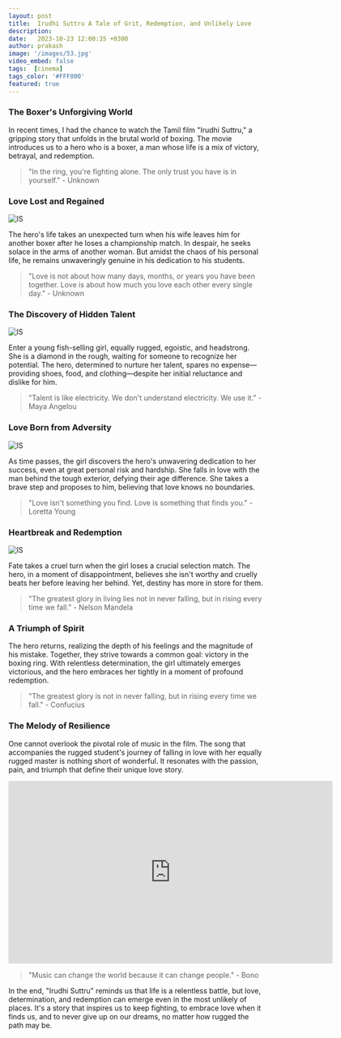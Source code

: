 ```yaml
---
layout: post
title:  Irudhi Suttru A Tale of Grit, Redemption, and Unlikely Love
description: 
date:   2023-10-23 12:00:35 +0300
author: prakash
image: '/images/53.jpg' 
video_embed: false
tags:  [cinema]
tags_color: '#FFF000'
featured: true
---
```


### The Boxer's Unforgiving World

In recent times, I had the chance to watch the Tamil film "Irudhi Suttru," a gripping story that unfolds in the brutal world of boxing. The movie introduces us to a hero who is a boxer, a man whose life is a mix of victory, betrayal, and redemption.

> "In the ring, you're fighting alone. The only trust you have is in yourself." - Unknown

### Love Lost and Regained

![IS]({{site.baseurl}}/images/57.jpg)

The hero's life takes an unexpected turn when his wife leaves him for another boxer after he loses a championship match. In despair, he seeks solace in the arms of another woman. But amidst the chaos of his personal life, he remains unwaveringly genuine in his dedication to his students.

> "Love is not about how many days, months, or years you have been together. Love is about how much you love each other every single day." - Unknown

### The Discovery of Hidden Talent

![IS]({{site.baseurl}}/images/54.jpg)

Enter a young fish-selling girl, equally rugged, egoistic, and headstrong. She is a diamond in the rough, waiting for someone to recognize her potential. The hero, determined to nurture her talent, spares no expense—providing shoes, food, and clothing—despite her initial reluctance and dislike for him.

> "Talent is like electricity. We don't understand electricity. We use it." - Maya Angelou

### Love Born from Adversity

![IS]({{site.baseurl}}/images/55.jpg)

As time passes, the girl discovers the hero's unwavering dedication to her success, even at great personal risk and hardship. She falls in love with the man behind the tough exterior, defying their age difference. She takes a brave step and proposes to him, believing that love knows no boundaries.

> "Love isn't something you find. Love is something that finds you." - Loretta Young

### Heartbreak and Redemption

![IS]({{site.baseurl}}/images/56.jpg)

Fate takes a cruel turn when the girl loses a crucial selection match. The hero, in a moment of disappointment, believes she isn't worthy and cruelly beats her before leaving her behind. Yet, destiny has more in store for them.

> "The greatest glory in living lies not in never falling, but in rising every time we fall." - Nelson Mandela

### A Triumph of Spirit

The hero returns, realizing the depth of his feelings and the magnitude of his mistake. Together, they strive towards a common goal: victory in the boxing ring. With relentless determination, the girl ultimately emerges victorious, and the hero embraces her tightly in a moment of profound redemption.

> "The greatest glory is not in never falling, but in rising every time we fall." - Confucius

### The Melody of Resilience

One cannot overlook the pivotal role of music in the film. The song that accompanies the rugged student's journey of falling in love with her equally rugged master is nothing short of wonderful. It resonates with the passion, pain, and triumph that define their unique love story.

<iframe src="https://www.youtube.com/embed/tE79eMl1ocE" loading="lazy" width="640" height="360" frameborder="0" allowfullscreen></iframe>

> "Music can change the world because it can change people." - Bono

In the end, "Irudhi Suttru" reminds us that life is a relentless battle, but love, determination, and redemption can emerge even in the most unlikely of places. It's a story that inspires us to keep fighting, to embrace love when it finds us, and to never give up on our dreams, no matter how rugged the path may be.
